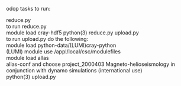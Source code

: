 odop tasks to run:  

reduce.py  
to run reduce.py  
    module load cray-hdf5
    python(3) reduce.py
upload.py  
to run upload.py do the following:  
        module load python-data/(LUMI)cray-python  
        (LUMI) module use /appl/local/csc/modulefiles  
        module load allas    
        allas-conf and choose project_2000403  Magneto-helioseismology in conjunction with dynamo simulations (international use)   
        python(3) upload.py   
